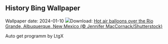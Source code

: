 ## History Bing Wallpaper
Wallpaper date: 2024-01-10
![](https://www.bing.com/th?id=OHR.BalloonDay_EN-CA0285762156_UHD.jpg&w=1000)Download: [Hot air balloons over the Rio Grande, Albuquerque, New Mexico (© Jennifer MacCornack/Shutterstock)](https://www.bing.com/th?id=OHR.BalloonDay_EN-CA0285762156_UHD.jpg)

Auto get programm by LtgX
